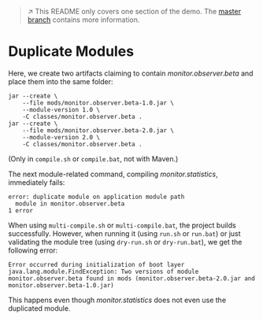 > :arrow_upper_right: This README only covers one section of the demo.
> The [master branch](../../tree/master) contains more information.

# Duplicate Modules

Here, we create two artifacts claiming to contain _monitor.observer.beta_ and place them into the same folder:

```
jar --create \
	--file mods/monitor.observer.beta-1.0.jar \
	--module-version 1.0 \
	-C classes/monitor.observer.beta .
jar --create \
	--file mods/monitor.observer.beta-2.0.jar \
	--module-version 2.0 \
	-C classes/monitor.observer.beta .
```

(Only in `compile.sh` or `compile.bat`, not with Maven.)

The next module-related command, compiling _monitor.statistics_, immediately fails:

```
error: duplicate module on application module path
  module in monitor.observer.beta
1 error
```

When using `multi-compile.sh` or `multi-compile.bat`, the project builds successfully.
However, when running it (using `run.sh` or `run.bat`) or just validating the module tree
(using `dry-run.sh` or `dry-run.bat`), we get the following error:

```
Error occurred during initialization of boot layer
java.lang.module.FindException: Two versions of module monitor.observer.beta found in mods (monitor.observer.beta-2.0.jar and monitor.observer.beta-1.0.jar)
```

This happens even though _monitor.statistics_ does not even use the duplicated module.
